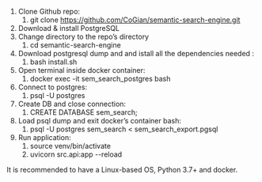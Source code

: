 1. Clone Github repo:
   1. git clone https://github.com/CoGian/semantic-search-engine.git
2. Download & install PostgreSQL
3. Change directory to the repo’s directory
   1. cd semantic-search-engine
4. Download postgresql dump and and istall all the dependencies needed :
   1. bash install.sh
5. Open terminal inside docker container:
   1. docker exec -it sem_search_postgres bash
6. Connect to postgres:
   1. psql -U postgres
7. Create DB and close connection:
   1. CREATE DATABASE sem_search;
8. Load psql dump and exit docker’s container bash:
   1. psql -U postgres sem_search < sem_search_export.pgsql
9. Run application:
   1. source venv/bin/activate
   2. uvicorn src.api:app --reload

It is recommended to have a Linux-based OS, Python 3.7+ and docker.